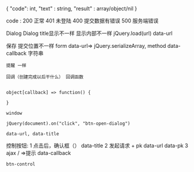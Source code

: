 {
    "code": int,
    "text" : string,
    "result" : array/object/nil
}

code :
    200 正常
    401 未登陆
    400 提交数据有错误
    500 服务端错误


Dialog
    Dialog title显示不一样 <a data-title>
    显示内部不一样 jQuery.load(url) data-url <form>
    保存 提交位置不一样 form data-url=> jQuery.serializeArray, method data-callback 字符串

    提醒 一样

    回调（创建完成以后干什么） 回调函数


    object[callback] => function() {

    }

    window

    jQuery(document).on("click", "btn-open-dialog")

    data-url, data-title


控制按钮:
    1 点击后，确认框（） data-title
    2 发起请求 + pk data-url data-pk
    3 ajax / =>提示 data-callback

    btn-control
